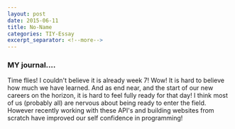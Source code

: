 ```yaml
---
layout: post
date: 2015-06-11
title: No-Name
categories: TIY-Essay
excerpt_separator: <!--more-->
---
```


### MY journal....

Time flies! I couldn't believe it is already week 7! Wow! <!--more--> It is hard to believe
how much we have learned. And as end near, and the start of our new careers on
the horizon, it is hard to feel fully ready for that day! I think most of us (probably all)
are nervous about being ready to enter the field. However recently working with these API's and building websites from scratch have improved our self confidence in programming!
